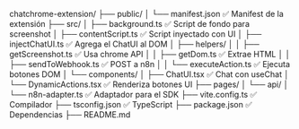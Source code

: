 chatchrome-extension/
├── public/
│   └── manifest.json             ✅ Manifest de la extensión
├── src/
│   ├── background.ts             ✅ Script de fondo para screenshot
│   ├── contentScript.ts         ✅ Script inyectado con UI
│   ├── injectChatUI.ts          ✅ Agrega el ChatUI al DOM
│   ├── helpers/
│   │   ├── getScreenshot.ts     ✅ Usa chrome API
│   │   ├── getDom.ts            ✅ Extrae HTML
│   │   ├── sendToWebhook.ts     ✅ POST a n8n
│   │   └── executeAction.ts     ✅ Ejecuta botones DOM
│   └── components/
│       ├── ChatUI.tsx           ✅ Chat con useChat
│       └── DynamicActions.tsx   ✅ Renderiza botones UI
├── pages/
│   └── api/
│       └── n8n-adapter.ts       ✅ Adaptador para el SDK
├── vite.config.ts               ✅ Compilador
├── tsconfig.json                ✅ TypeScript
├── package.json                 ✅ Dependencias
├── README.md
